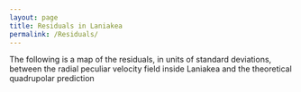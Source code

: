```yaml
---
layout: page
title: Residuals in Laniakea
permalink: /Residuals/
---
```


The following is a map of the residuals, in units of standard deviations, between the radial peculiar velocity field inside Laniakea and the theoretical quadrupolar prediction 